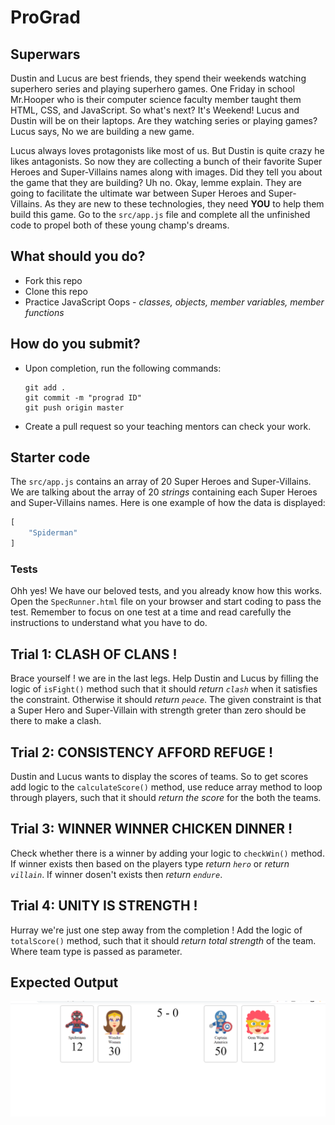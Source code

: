 # ProGrad

## Superwars

Dustin and Lucus are best friends, they spend their weekends watching superhero series and playing superhero games. One Friday in school Mr.Hooper who is their computer science faculty member taught them HTML, CSS, and JavaScript. So what's next? It's Weekend! Lucus and Dustin will be on their laptops. Are they watching series or playing games? Lucus says, No we are building a new game.

Lucus always loves protagonists like most of us. But Dustin is quite crazy he likes antagonists. So now they are collecting a bunch of their favorite Super Heroes and Super-Villains names along with images. Did they tell you about the game that they are building? Uh no. Okay, lemme explain. They are going to facilitate the ultimate war between Super Heroes and Super-Villains. As they are new to these technologies, they need **YOU** to help them build this game. Go to the `src/app.js` file and complete all the unfinished code to propel both of these young champ's dreams.

## What should you do?

- Fork this repo
- Clone this repo
- Practice JavaScript Oops -  _classes, objects, member variables, member functions_

## How do you submit?

- Upon completion, run the following commands:

  ```
  git add .
  git commit -m "prograd ID"
  git push origin master
  ```

- Create a pull request so your teaching mentors can check your work.

## Starter code

The `src/app.js` contains an array of 20 Super Heroes and Super-Villains. We are talking about the array of 20 _strings_ containing each Super Heroes and Super-Villains names. Here is one example of how the data is displayed:

```javascript
[
    "Spiderman"
]
```

### Tests

Ohh yes! We have our beloved tests, and you already know how this works. Open the `SpecRunner.html` file on your browser and start coding to pass the test. Remember to focus on one test at a time and read carefully the instructions to understand what you have to do.

## Trial 1: CLASH OF CLANS !

Brace yourself ! we are in the last legs. Help Dustin and Lucus by filling the logic of `isFight()` method such that it should _return `clash`_ when it satisfies the constraint. Otherwise it should _return `peace`_. The given constraint is that a Super Hero and Super-Villain with strength greter than zero should be there to make a clash.

## Trial 2: CONSISTENCY AFFORD REFUGE !

Dustin and Lucus wants to display the scores of teams. So to get scores add logic to the `calculateScore()` method, use reduce array method to  loop through players, such that it should _return the score_ for the both the teams.

## Trial 3: WINNER WINNER CHICKEN DINNER !

Check whether there is a winner by adding your logic to `checkWin()` method. If winner exists then based on the players type _return `hero`_ or _return `villain`_. If winner dosen't exists then _return `endure`_.

## Trial 4: UNITY IS STRENGTH !

Hurray we're just one step away from the completion ! Add the logic of `totalScore()` method, such that it should _return total strength_ of the team. Where team type is passed as parameter.

## Expected Output

![Superwars](doc/superwar-css.png)